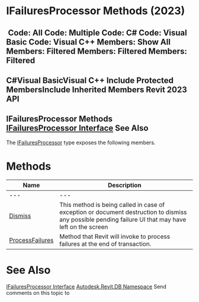 # IFailuresProcessor Methods (2023)

﻿
 Code: All Code: Multiple Code: C# Code: Visual Basic Code: Visual C++  Members: Show All Members: Filtered Members: Filtered Members: Filtered   
---  
C#Visual BasicVisual C++
Include Protected MembersInclude Inherited Members
Revit 2023 API  
---  
IFailuresProcessor Methods  
[IFailuresProcessor Interface](34a78265-3a7d-ba7f-5467-764fc9efe619.md "IFailuresProcessor Interface") See Also  
---  
The [IFailuresProcessor](34a78265-3a7d-ba7f-5467-764fc9efe619.md "IFailuresProcessor Interface") type exposes the following members.
# Methods
| Name | Description |
| --- | --- |
| --- | --- | --- |
| [Dismiss](349ad9c7-2b61-0324-d8d0-6c1647cbe7a0.md "Dismiss Method") | This method is being called in case of exception or document destruction to dismiss any possible pending failure UI that may have left on the screen |
| [ProcessFailures](99bd820d-03a3-e434-f780-656a37e62f57.md "ProcessFailures Method") | Method that Revit will invoke to process failures at the end of transaction. |

# See Also
[IFailuresProcessor Interface](34a78265-3a7d-ba7f-5467-764fc9efe619.md "IFailuresProcessor Interface")
[Autodesk.Revit.DB Namespace](87546ba7-461b-c646-cbb1-2cb8f5bff8b2.md "Autodesk.Revit.DB Namespace")
Send comments on this topic to 